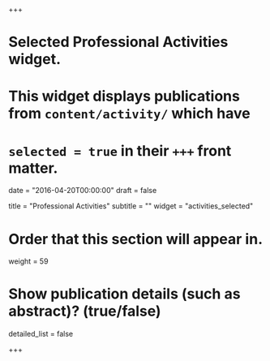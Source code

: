 +++
# Selected Professional Activities widget.
# This widget displays publications from `content/activity/` which have
# `selected = true` in their `+++` front matter.

date = "2016-04-20T00:00:00"
draft = false

title = "Professional Activities"
subtitle = ""
widget = "activities_selected"

# Order that this section will appear in.
weight = 59

# Show publication details (such as abstract)? (true/false)
detailed_list = false

+++

